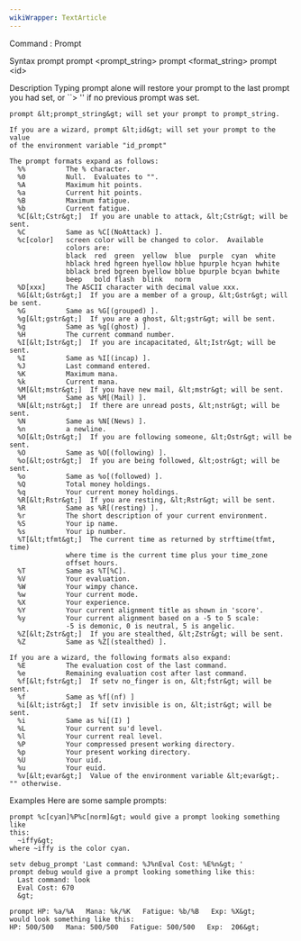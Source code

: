 ```yaml
---
wikiWrapper: TextArticle
---
```

Command : Prompt
 
  Syntax
    prompt
    prompt &lt;prompt_string&gt;
    prompt &lt;format_string&gt;
    prompt &lt;id&gt;
 
  Description
    Typing prompt alone will restore your prompt to the last prompt you 
    had set, or ``&gt; '' if no previous prompt was set.
    
    prompt &lt;prompt_string&gt; will set your prompt to prompt_string.
 
    If you are a wizard, prompt &lt;id&gt; will set your prompt to the value 
    of the environment variable "id_prompt"
  
    The prompt formats expand as follows:
      %%          The % character.
      %0          Null.  Evaluates to "".
      %A          Maximum hit points.
      %a          Current hit points.
      %B          Maximum fatigue.
      %b          Current fatigue.
      %C[&lt;Cstr&gt;]  If you are unable to attack, &lt;Cstr&gt; will be sent.
      %C          Same as %C[(NoAttack) ].
      %c[color]   screen color will be changed to color.  Available 
                  colors are:
                  black  red  green  yellow  blue  purple  cyan  white
                  hblack hred hgreen hyellow hblue hpurple hcyan hwhite
                  bblack bred bgreen byellow bblue bpurple bcyan bwhite
                  beep   bold flash  blink   norm
      %D[xxx]     The ASCII character with decimal value xxx.
      %G[&lt;Gstr&gt;]  If you are a member of a group, &lt;Gstr&gt; will be sent.
      %G          Same as %G[(grouped) ].
      %g[&lt;gstr&gt;]  If you are a ghost, &lt;gstr&gt; will be sent.
      %g          Same as %g[(ghost) ].
      %H          The current command number.
      %I[&lt;Istr&gt;]  If you are incapacitated, &lt;Istr&gt; will be sent.
      %I          Same as %I[(incap) ].
      %J          Last command entered.
      %K          Maximum mana.
      %k          Current mana.
      %M[&lt;mstr&gt;]  If you have new mail, &lt;mstr&gt; will be sent.
      %M          Same as %M[(Mail) ].
      %N[&lt;nstr&gt;]  If there are unread posts, &lt;nstr&gt; will be sent.
      %N          Same as %N[(News) ].
      %n          a newline.
      %O[&lt;Ostr&gt;]  If you are following someone, &lt;Ostr&gt; will be sent.
      %O          Same as %O[(following) ].
      %o[&lt;ostr&gt;]  If you are being followed, &lt;ostr&gt; will be sent.
      %o          Same as %o[(followed) ].
      %Q          Total money holdings.
      %q          Your current money holdings.
      %R[&lt;Rstr&gt;]  If you are resting, &lt;Rstr&gt; will be sent.
      %R          Same as %R[(resting) ].          
      %r          The short description of your current environment.
      %S          Your ip name.
      %s          Your ip number.
      %T[&lt;tfmt&gt;]  The current time as returned by strftime(tfmt, time)
                  where time is the current time plus your time_zone 
                  offset hours.
      %T          Same as %T[%C].
      %V          Your evaluation.
      %W          Your wimpy chance.
      %w          Your current mode.
      %X          Your experience.
      %Y          Your current alignment title as shown in 'score'.
      %y          Your current alignment based on a -5 to 5 scale:
                  -5 is demonic, 0 is neutral, 5 is angelic.
      %Z[&lt;Zstr&gt;]  If you are stealthed, &lt;Zstr&gt; will be sent.
      %Z          Same as %Z[(stealthed) ].
 
    If you are a wizard, the following formats also expand:
      %E          The evaluation cost of the last command.
      %e          Remaining evaluation cost after last command.
      %f[&lt;fstr&gt;]  If setv no_finger is on, &lt;fstr&gt; will be sent.
      %f          Same as %f[(nf) ]      
      %i[&lt;istr&gt;]  If setv invisible is on, &lt;istr&gt; will be sent.
      %i          Same as %i[(I) ]
      %L          Your current su'd level.
      %l          Your current real level.
      %P          Your compressed present working directory.
      %p          Your present working directory.
      %U          Your uid.
      %u          Your euid.
      %v[&lt;evar&gt;]  Value of the environment variable &lt;evar&gt;.  "" otherwise.
 
Examples
    Here are some sample prompts:
 
    prompt %c[cyan]%P%c[norm]&gt; would give a prompt looking something like
    this: 
      ~iffy&gt; 
    where ~iffy is the color cyan.
 
    setv debug_prompt 'Last command: %J%nEval Cost: %E%n&gt; '
    prompt debug would give a prompt looking something like this:
      Last command: look
      Eval Cost: 670
      &gt;
    
    prompt HP: %a/%A   Mana: %k/%K   Fatigue: %b/%B   Exp: %X&gt;
    would look something like this:
    HP: 500/500   Mana: 500/500   Fatigue: 500/500   Exp:  206&gt;
